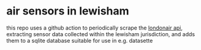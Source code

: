 # air sensors in lewisham

this repo uses a github action to periodically scrape the [londonair api](https://api.erg.ic.ac.uk/AirQuality/help), extracting sensor data collected within the lewisham jurisdiction, and adds them to a sqlite database suitable for use in e.g. datasette
